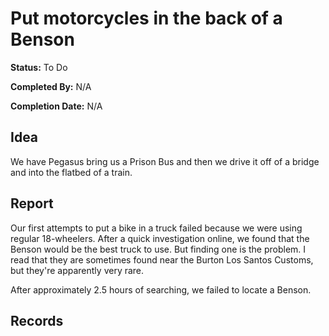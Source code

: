 # Put motorcycles in the back of a Benson

**Status:** To Do

**Completed By:** N\/A

**Completion Date:** N\/A

## Idea

We have Pegasus bring us a Prison Bus and then we drive it off of a bridge and into the flatbed of a train.

## Report

Our first attempts to put a bike in a truck failed because we were using regular 18-wheelers. After a quick investigation online, we found that the Benson would be the best truck to use. But finding one is the problem. I read that they are sometimes found near the Burton Los Santos Customs, but they're apparently very rare.

After approximately 2.5 hours of searching, we failed to locate a Benson. 

## Records

